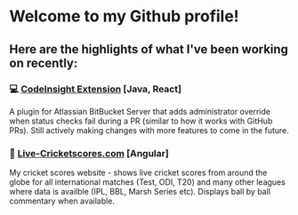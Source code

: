 # Welcome to my Github profile!

## Here are the highlights of what I've been working on recently:

### 💻 [CodeInsight Extension](https://github.com/campbellbartlett/code-insight-extension) [Java, React] 
A plugin for Atlassian BitBucket Server that adds administrator override when status checks fail during a PR (similar to how it works with GitHub PRs).
Still actively making changes with more features to come in the future.

### 🏏 [Live-Cricketscores.com](https://github.com/campbellbartlett/live-cricketscores.com) [Angular] 
My cricket scores website - shows live cricket scores from around the globe for all international matches (Test, ODI, T20) and many other leagues where data is availble (IPL, BBL, Marsh Series etc). Displays ball by ball commentary when available.

